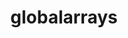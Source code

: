 ---
title: "globalarrays"
layout: cache
categories: [package, develop]
meta: {"compilers": ["cce@18.0.0", "gcc@11.4.0", "intel-oneapi-compilers@2025.1.0"], "num_specs": 9, "num_specs_by_stack": {"e4s": 3, "e4s-cray-rhel": 3, "e4s-oneapi": 3, "root": 9}, "oss": ["rhel8", "ubuntu22.04"], "platforms": ["linux"], "stacks": ["e4s", "e4s-cray-rhel", "e4s-oneapi", "root"], "targets": ["x86_64_v3"], "versions": ["5.8.2"]}
spec_details: [{"compiler": "cce@18.0.0", "hash": "2clorjnqlnoakizyhltwwdtdinuqrktn", "os": "rhel8", "platform": "linux", "size": "-", "stacks": ["e4s-cray-rhel", "root"], "target": "x86_64_v3", "variants": ["armci=mpi-ts", "build_system=autotools", "~cxx", "~scalapack"], "versions": ["5.8.2"]}, {"compiler": "gcc@11.4.0", "hash": "3rafp3sn4c4hcylaevta7scxsm5xm5qs", "os": "ubuntu22.04", "platform": "linux", "size": "-", "stacks": ["e4s", "root"], "target": "x86_64_v3", "variants": ["armci=mpi-ts", "build_system=autotools", "~cxx", "~scalapack"], "versions": ["5.8.2"]}, {"compiler": "gcc@11.4.0", "hash": "agr7noxmwhlonpxmsgjwhmjs7m7jivlt", "os": "ubuntu22.04", "platform": "linux", "size": "-", "stacks": ["e4s", "root"], "target": "x86_64_v3", "variants": ["armci=mpi-ts", "build_system=autotools", "~cxx", "~scalapack"], "versions": ["5.8.2"]}, {"compiler": "intel-oneapi-compilers@2025.1.0", "hash": "exzjoagtir5ns6yqwedavzlhlddxbgri", "os": "ubuntu22.04", "platform": "linux", "size": "-", "stacks": ["e4s-oneapi", "root"], "target": "x86_64_v3", "variants": ["armci=mpi-ts", "build_system=autotools", "~cxx", "~scalapack"], "versions": ["5.8.2"]}, {"compiler": "cce@18.0.0", "hash": "jm7u72kgaa2zv46qmc6rx4s5zt472z7w", "os": "rhel8", "platform": "linux", "size": "-", "stacks": ["e4s-cray-rhel", "root"], "target": "x86_64_v3", "variants": ["armci=mpi-ts", "build_system=autotools", "~cxx", "~scalapack"], "versions": ["5.8.2"]}, {"compiler": "gcc@11.4.0", "hash": "oj5wijtch3sqbnzftwi24sm47pbin6ny", "os": "ubuntu22.04", "platform": "linux", "size": "-", "stacks": ["e4s", "root"], "target": "x86_64_v3", "variants": ["armci=mpi-ts", "build_system=autotools", "~cxx", "~scalapack"], "versions": ["5.8.2"]}, {"compiler": "intel-oneapi-compilers@2025.1.0", "hash": "qkygts5bavmsw5mexpxiwmceonxiz5on", "os": "ubuntu22.04", "platform": "linux", "size": "-", "stacks": ["e4s-oneapi", "root"], "target": "x86_64_v3", "variants": ["armci=mpi-ts", "build_system=autotools", "~cxx", "~scalapack"], "versions": ["5.8.2"]}, {"compiler": "cce@18.0.0", "hash": "w4qinknsde3q2xk3s32qqpxujv74ma25", "os": "rhel8", "platform": "linux", "size": "-", "stacks": ["e4s-cray-rhel", "root"], "target": "x86_64_v3", "variants": ["armci=mpi-ts", "build_system=autotools", "~cxx", "~scalapack"], "versions": ["5.8.2"]}, {"compiler": "intel-oneapi-compilers@2025.1.0", "hash": "zfjxgpm2lgycq3uffligfcmjweaun4ck", "os": "ubuntu22.04", "platform": "linux", "size": "-", "stacks": ["e4s-oneapi", "root"], "target": "x86_64_v3", "variants": ["armci=mpi-ts", "build_system=autotools", "~cxx", "~scalapack"], "versions": ["5.8.2"]}]
---